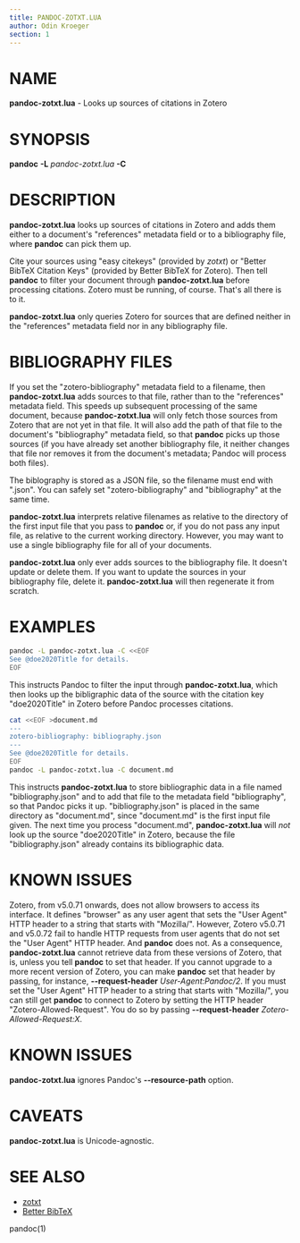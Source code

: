 ```yaml
---
title: PANDOC-ZOTXT.LUA
author: Odin Kroeger
section: 1
---
```


NAME
====

**pandoc-zotxt.lua** - Looks up sources of citations in Zotero


SYNOPSIS
========

**pandoc** **-L** *pandoc-zotxt.lua* **-C**


DESCRIPTION
===========

**pandoc-zotxt.lua** looks up sources of citations in Zotero and adds them
either to a document's "references" metadata field or to a bibliography file,
where **pandoc** can pick them up.

Cite your sources using "easy citekeys" (provided by *zotxt*) or "Better BibTeX
Citation Keys" (provided by Better BibTeX for Zotero). Then tell **pandoc** to
filter your document through **pandoc-zotxt.lua** before processing citations.
Zotero must be running, of course. That's all there is to it.

**pandoc-zotxt.lua** only queries Zotero for sources that are defined neither
in the "references" metadata field nor in any bibliography file.


BIBLIOGRAPHY FILES
==================

If you set the "zotero-bibliography" metadata field to a filename, then
**pandoc-zotxt.lua** adds sources to that file, rather than to the
"references" metadata field. This speeds up subsequent processing
of the same document, because **pandoc-zotxt.lua** will only fetch those
sources from Zotero that are not yet in that file. It will also add the
path of that file to the document's "bibliography" metadata field, so that
**pandoc** picks up those sources (if you have already set another
bibliography file, it neither changes that file nor removes it from the
document's metadata; Pandoc will process both files).

The biblography is stored as a JSON file, so the filename must end with
".json". You can safely set "zotero-bibliography" and "bibliography" at
the same time.

**pandoc-zotxt.lua** interprets relative filenames as relative to the
directory of the first input file that you pass to **pandoc** or, if you
do not pass any input file, as relative to the current working directory.
However, you may want to use a single bibliography file for all of your
documents.

**pandoc-zotxt.lua** only ever adds sources to the bibliography file.
It doesn't update or delete them. If you want to update the sources in your
bibliography file, delete it. **pandoc-zotxt.lua** will then regenerate
it from scratch.


EXAMPLES
========

```sh
pandoc -L pandoc-zotxt.lua -C <<EOF
See @doe2020Title for details.
EOF
```

This instructs Pandoc to filter the input through **pandoc-zotxt.lua**,
which then looks up the bibligraphic data of the source with the citation
key "doe2020Title" in Zotero before Pandoc processes citations.

```sh
cat <<EOF >document.md
---
zotero-bibliography: bibliography.json
---
See @doe2020Title for details.
EOF
pandoc -L pandoc-zotxt.lua -C document.md
```

This instructs **pandoc-zotxt.lua** to store bibliographic data in a file
named "bibliography.json" and to add that file to the metadata field
"bibliography", so that Pandoc picks it up. "bibliography.json" is placed in
the same directory as "document.md", since "document.md" is the first input
file given. The next time you process "document.md", **pandoc-zotxt.lua** will
*not* look up the source "doe2020Title" in Zotero, because the file
"bibliography.json" already contains its bibliographic data.


KNOWN ISSUES
============

Zotero, from v5.0.71 onwards, does not allow browsers to access its
interface. It defines "browser" as any user agent that sets the "User
Agent" HTTP header to a string that starts with "Mozilla/". However,
Zotero v5.0.71 and v5.0.72 fail to handle HTTP requests from user
agents that do not set the "User Agent" HTTP header. And **pandoc** does 
not. As a consequence, **pandoc-zotxt.lua** cannot retrieve data from these
versions of Zotero, that is, unless you tell **pandoc** to set that header.
If you cannot upgrade to a more recent version of Zotero, you can make
**pandoc** set that header by passing, for instance, **--request-header**
*User-Agent:Pandoc/2*. If you must set the "User Agent" HTTP header to a
string that starts with "Mozilla/", you can still get **pandoc** to connect
to Zotero by setting the HTTP header "Zotero-Allowed-Request". You do so by
passing **--request-header** *Zotero-Allowed-Request:X*.


KNOWN ISSUES
============

**pandoc-zotxt.lua** ignores Pandoc's **--resource-path** option.


CAVEATS
=======

**pandoc-zotxt.lua** is Unicode-agnostic.


SEE ALSO
========

* [zotxt](https://github.com/egh/zotxt)
* [Better BibTeX](https://retorque.re/zotero-better-bibtex/)

pandoc(1)
